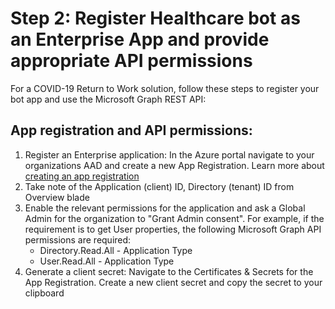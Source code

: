# Step 2: Register Healthcare bot as an Enterprise App and provide appropriate API permissions

For a COVID-19 Return to Work solution, follow these steps to register your bot app and use the Microsoft Graph REST API:

## App registration and API permissions:
1. Register an Enterprise application: In the Azure portal navigate to your organizations AAD and create a new App Registration. Learn more about  [creating an app registration](https://docs.microsoft.com/en-us/azure/active-directory/develop/quickstart-register-app#targetText=Azure%20AD%20assigns%20a%20unique,%2C%20API%20permissions%2C%20and%20more.)
2. Take note of the Application (client) ID, Directory (tenant) ID from Overview blade
3. Enable the relevant permissions for the application and ask a Global Admin for the organization to "Grant Admin consent". For example, if the requirement is to get User properties, the following Microsoft Graph API permissions are required:
	-  	Directory.Read.All - Application Type 
	-   User.Read.All - Application Type
4. Generate a client secret: Navigate to the Certificates & Secrets for the App Registration. Create a new client secret and copy the secret to your clipboard

